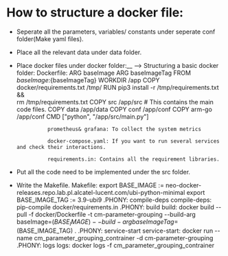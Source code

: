 # How to structure a docker file:

* Seperate all the parameters, variables/ constants under seperate conf folder(Make yaml files).
* Place all the relevant data under data folder.
* Place docker files under docker folder:__
          --> Structuring a basic docker folder:
				Dockerfile:
				ARG baseImage
				ARG baseImageTag
				FROM ${baseImage}:${baseImageTag}
				WORKDIR /app
				COPY docker/requirements.txt /tmp/
				RUN pip3 install -r /tmp/requirements.txt && \
					rm /tmp/requirements.txt
				COPY src /app/src                               # This contains the main code files.
				COPY data /app/data
				COPY conf /app/conf
				COPY arm-go /app/conf
				CMD ["python", "/app/src/main.py"]
				
				prometheus& grafana: To collect the system metrics
				
				docker-compose.yaml: If you want to run several services and check their interactions.
				
				requirements.in: Contains all the requirement libraries.
* Put all the code need to be implemented under the src folder.
* Write the Makefile.
	Makefile:
	export BASE_IMAGE := neo-docker-releases.repo.lab.pl.alcatel-lucent.com/ubi-python-minimal
	export BASE_IMAGE_TAG := 3.9-ubi9
	.PHONY: compile-deps
    compile-deps:
			pip-compile docker/requirements.in
	.PHONY: build
	build:
			docker build --pull -f docker/Dockerfile -t cm-parameter-grouping --build-arg baseImage=$(BASE_IMAGE) --build-arg baseImageTag=$(BASE_IMAGE_TAG) .
	.PHONY: service-start
	service-start:
			docker run --name cm_parameter_grouping_contrainer -d cm-parameter-grouping
	.PHONY: logs
	logs:
			docker logs -f cm_parameter_grouping_contrainer
